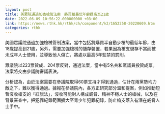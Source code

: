 ```yaml
---
layout: post
title: 美眾院通過加強槍管法案　將買槍最低年齡提高至21歲
date: 2022-06-09 10:56:22.000000000 +08:00
link: https://news.rthk.hk/rthk/ch/component/k2/1652258-20220609.htm
categories: rthk
---
```


美國眾議院通過加強槍械管制法案，當中包括將購買半自動步槍的最低年齡，由18歲提高到21歲，另外，需要加強槍械的儲存裝置，若果因為槍支儲存不當而被未成年人士使用，並導致他人傷亡，將處以最高5年監禁的罰則。

眾議院以223票贊成、204票反對，通過法案，當中有5名共和黨議員投贊成票。法案將交由參議院審議表決。

分析認為，由於法案需要在參議院取得60票支持才得到通過，估計在兩黨勢均力敵之下，難以獲得通過。據報在參議院內，各方正研究部分溫和提案，例如推動短暫沒收槍支的「紅旗法」，沒收可能對人構成威脅、精神不穩人士的槍械，以及在背景審查中，把犯罪紀錄範圍擴大至青少年犯罪紀錄，防止槍支落入有潛在威脅人士手中。
